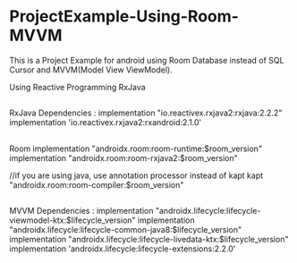 # ProjectExample-Using-Room-MVVM
This is a Project Example for android using Room Database instead of SQL Cursor and MVVM(Model View ViewModel).

Using Reactive Programming RxJava

##
RxJava
Dependencies :
 implementation "io.reactivex.rxjava2:rxjava:2.2.2" 
 implementation 'io.reactivex.rxjava2:rxandroid:2.1.0'

##
Room
implementation "androidx.room:room-runtime:$room_version"
implementation "androidx.room:room-rxjava2:$room_version"
 
//if you are using java, use annotation processor instead of kapt 
kapt "androidx.room:room-compiler:$room_version"
 
##
MVVM
Dependencies : 
  implementation "androidx.lifecycle:lifecycle-viewmodel-ktx:$lifecycle_version"
  implementation "androidx.lifecycle:lifecycle-common-java8:$lifecycle_version"
  implementation "androidx.lifecycle:lifecycle-livedata-ktx:$lifecycle_version"
  implementation 'androidx.lifecycle:lifecycle-extensions:2.2.0'
